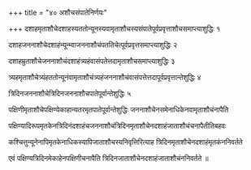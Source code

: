 +++
title = "४० अशौचसंपातेनिर्णयः"

+++
दशाहमृताशौचेदशाहस्यततोन्यूनस्यवामृताशौचस्यसंपातेपूर्वप्रवृत्ताशौचसमाप्त्याशुद्धिः १

दशाहजननाशौचेदशाहंन्यून्म्वाजननाशौचंपततिचेत्पूर्वप्रवृत्तसमाप्त्याशुद्धिः २

दशाहम्रुताशौचेजननाशौचंदशाहंत्र्यहंवासंपतेत्तदामृताशौचसमाप्त्याशुद्धिः ३

त्र्यहमृताशौचेत्र्यंहततोन्यूनंवामृताशौचंत्र्यहंजननाशौचंवासंपत्तेत्तदापूर्वप्रवृत्तान्तेशुद्धिः ४

त्रिदिनजननाशौचेत्रिदिनजननाशौचपातेपूर्वान्तेशुद्धिः ५

पक्षिणीमृताशौचेपक्षिण्येकाहान्यतरमृतपातेपूर्वान्तेशुद्धिः जननाशौचेनसमेनाधिकेनवामृताशौचंनापैति

पक्षिण्यादिरूपमृतकेनत्रिदिनंदशाहंचजननाशौचंत्रिदिनमृताशौचेनदशाहंजाताशौचंचनापैतीतिबहवः

कश्चित्तुन्यूनेनापिमृतकेनाधिकस्यापिजाताशौचस्यनिवृत्तिरित्याह त्रिदिनमृताशौचेनदशाहंमृतकंननिवर्तते

एवं पक्षिण्यत्रिदिनमेकाहेनपक्षिणीचनापैति त्रिदिनजाताशौचेनदशाहंजाताशौचंननिवर्तते ॥
